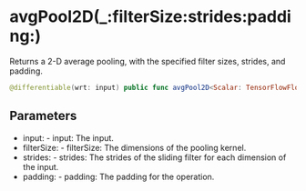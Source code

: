 # avgPool2D(\_:filterSize:strides:padding:)

Returns a 2-D average pooling, with the specified filter sizes, strides,
and padding.

``` swift
@differentiable(wrt: input) public func avgPool2D<Scalar: TensorFlowFloatingPoint>(_ input: Tensor<Scalar>, filterSize: (Int, Int, Int, Int), strides: (Int, Int, Int, Int), padding: Padding) -> Tensor<Scalar>
```

## Parameters

  - input: - input: The input.
  - filterSize: - filterSize: The dimensions of the pooling kernel.
  - strides: - strides: The strides of the sliding filter for each dimension of the input.
  - padding: - padding: The padding for the operation.
